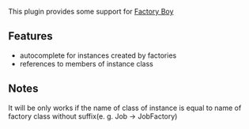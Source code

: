 <p>This plugin provides some support for <a href="https://github.com/FactoryBoy/factory_boy">Factory Boy</a></p>
<h2>Features</h2>
<ul>
    <li>autocomplete for instances created by factories</li>
    <li>references to members of instance class</li>
</ul>
<h2>Notes</h2>
It will be only works if the name of class of instance is equal to name of factory class without suffix(e. g. Job -> JobFactory)
